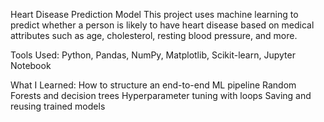Heart Disease Prediction Model
This project uses machine learning to predict whether a person is likely to have heart disease based on medical attributes such as age, cholesterol, resting blood pressure, and more.

Tools Used: Python, Pandas, NumPy, Matplotlib, Scikit-learn, Jupyter Notebook

What I Learned: 
How to structure an end-to-end ML pipeline
Random Forests and decision trees
Hyperparameter tuning with loops
Saving and reusing trained models
